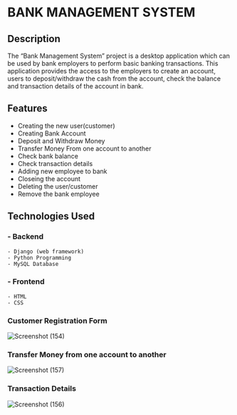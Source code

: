 # BANK MANAGEMENT SYSTEM
## Description
The “Bank Management System” project is a desktop application which can be used by bank employers to perform basic banking transactions. This application provides the access to the employers to create an account, users to deposit/withdraw the cash from the account, check the balance and transaction details of the account in bank.

## Features
- Creating the new user(customer)
- Creating Bank Account
- Deposit and Withdraw Money
- Transfer Money From one account to another
- Check bank balance
- Check transaction details
- Adding new employee to bank
- Closeing the account
- Deleting the user/customer
- Remove the bank employee

## Technologies Used
### - Backend
    - Django (web framework)
    - Python Programming
    - MySQL Database
    
### - Frontend
    - HTML
    - CSS

### Customer Registration Form
![Screenshot (154)](https://user-images.githubusercontent.com/67225639/132937021-d2051a0b-4fba-45aa-8212-0825c66ceda9.png)

### Transfer Money from one account to another
![Screenshot (157)](https://user-images.githubusercontent.com/67225639/132937116-6cc8f018-f5fe-4f23-99aa-828f0f0d92f7.png)

### Transaction Details
![Screenshot (156)](https://user-images.githubusercontent.com/67225639/132936930-e907c629-f34e-4c2e-915f-f93baea4d467.png)

















